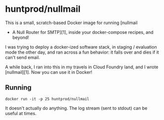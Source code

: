 huntprod/nullmail
=================

This is a small, scratch-based Docker image for running [nullmail
- A Null Router for SMTP][1], inside your docker-compose recipes,
and beyond!

I was trying to deploy a docker-ized software stack, in staging /
evaluation mode the other day, and ran across a fun behavior: it
falls over and dies if it can't send email.

A while back, I ran into this in my travels in Cloud Foundry land,
and I wrote [nullmail][1].  Now you can use it in Docker!

Running
-------

    docker run -it -p 25 huntprod/nullmail

It doesn't actually do anything.  The log stream (sent to stdout)
can be useful at times.
